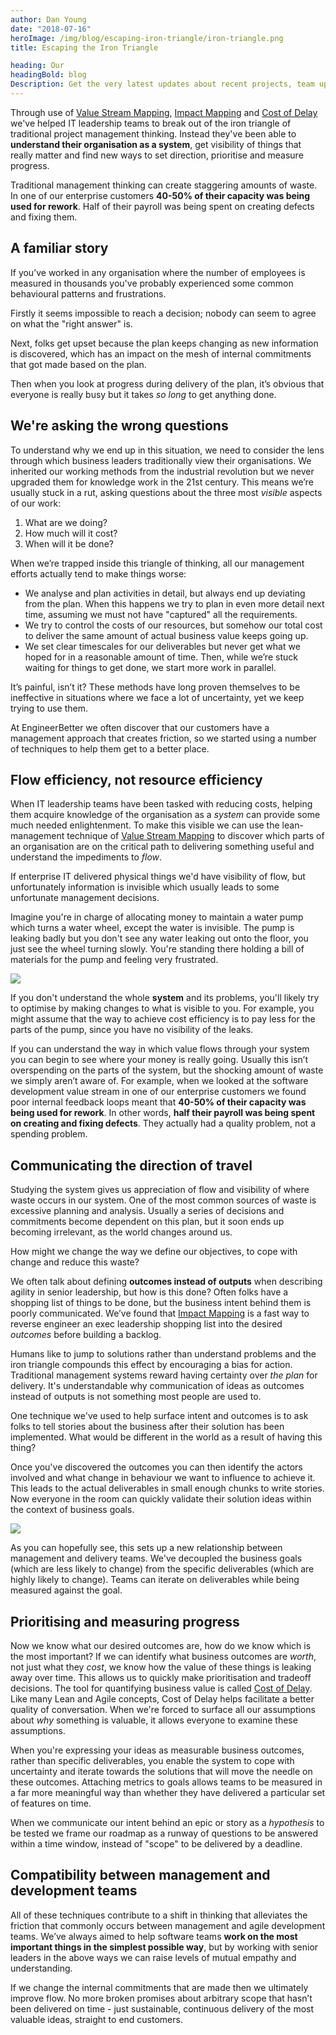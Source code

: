 ```yaml
---
author: Dan Young
date: "2018-07-16"
heroImage: /img/blog/escaping-iron-triangle/iron-triangle.png
title: Escaping the Iron Triangle

heading: Our
headingBold: blog
Description: Get the very latest updates about recent projects, team updates, thoughts and industry news from our team of EngineerBetter experts.
---
```


Through use of [Value Stream Mapping](https://en.wikipedia.org/wiki/Value_stream_mapping), [Impact Mapping](https://www.impactmapping.org/) and [Cost of Delay](https://www.cloudfoundry.org/blog/learning-cost-delay-cloud-foundry-boston-summit/) we've helped IT leadership teams to break out of the iron triangle of traditional project management thinking. Instead they've been able to **understand their organisation as a system**, get visibility of things that really matter and find new ways to set direction, prioritise and measure progress.

<section class="boxout">
<p>Traditional management thinking can create staggering amounts of waste. In one of our enterprise customers <strong>40-50% of their capacity was being used for rework</strong>. Half of their payroll was being spent on creating defects and fixing them.</p>
</section>

## A familiar story

If you’ve worked in any organisation where the number of employees is measured in thousands you've probably experienced some common behavioural patterns and frustrations.

Firstly it seems impossible to reach a decision; nobody can seem to agree on what the "right answer" is.

Next, folks get upset because the plan keeps changing as new information is discovered, which has an impact on the mesh of internal commitments that got made based on the plan.

Then when you look at progress during delivery of the plan, it’s obvious that everyone is really busy but it takes *so long* to get anything done.

## We're asking the wrong questions

To understand why we end up in this situation, we need to consider the lens through which business leaders traditionally view their organisations. We inherited our working methods from the industrial revolution but we never upgraded them for knowledge work in the 21st century. This means we’re usually stuck in a rut, asking questions about the three most *visible* aspects of our work:

1. What are we doing?
2. How much will it cost?
3. When will it be done?

When we’re trapped inside this triangle of thinking, all our management efforts actually tend to make things worse:

* We analyse and plan activities in detail, but always end up deviating from the plan. When this happens we try to plan in even more detail next time, assuming we must not have "captured" all the requirements.
* We try to control the costs of our resources, but somehow our total cost to deliver the same amount of actual business value keeps going up.
* We set clear timescales for our deliverables but never get what we hoped for in a reasonable amount of time. Then, while we’re stuck waiting for things to get done, we start more work in parallel.

It’s painful, isn’t it? These methods have long proven themselves to be ineffective in situations where we face a lot of uncertainty, yet we keep trying to use them.

At EngineerBetter we often discover that our customers have a management approach that creates friction, so we started using a number of techniques to help them get to a better place.

## Flow efficiency, not resource efficiency

When IT leadership teams have been tasked with reducing costs, helping them acquire knowledge of the organisation as a *system* can provide some much needed enlightenment. To make this visible we can use the lean-management technique of [Value Stream Mapping](https://en.wikipedia.org/wiki/Value_stream_mapping) to discover which parts of an organisation are on the critical path to delivering something useful and understand the impediments to *flow*.

If enterprise IT delivered physical things we'd have visibility of flow, but unfortunately information is invisible which usually leads to some unfortunate management decisions.

Imagine you're in charge of allocating money to maintain a water pump which turns a water wheel, except the water is invisible. The pump is leaking badly but you don't see any water leaking out onto the floor, you just see the wheel turning slowly. You're standing there holding a bill of materials for the pump and feeling very frustrated.

<img src="/img/blog/escaping-iron-triangle/leak.jpg" class="fit image">

If you don't understand the whole **system** and its problems, you'll likely try to optimise by making changes to what is visible to you. For example, you might assume that the way to achieve cost efficiency is to pay less for the parts of the pump, since you have no visibility of the leaks.

If you can understand the way in which value flows through your system you can begin to see where your money is really going. Usually this isn’t overspending on the parts of the system, but the shocking amount of waste we simply aren’t aware of. For example, when we looked at the software development value stream in one of our enterprise customers we found poor internal feedback loops meant that **40-50% of their capacity was being used for rework**. In other words, **half their payroll was being spent on creating and fixing defects**. They actually had a quality problem, not a spending problem.

## Communicating the direction of travel

Studying the system gives us appreciation of flow and visibility of where waste occurs in our system. One of the most common sources of waste is excessive planning and analysis. Usually a series of decisions and commitments become dependent on this plan, but it soon ends up becoming irrelevant, as the world changes around us.

How might we change the way we define our objectives, to cope with change and reduce this waste?

We often talk about defining **outcomes instead of outputs** when describing agility in senior leadership, but how is this done? Often folks have a shopping list of things to be done, but the business intent behind them is poorly communicated. We’ve found that [Impact Mapping](https://www.impactmapping.org/) is a fast way to reverse engineer an exec leadership shopping list into the desired *outcomes* before building a backlog.

Humans like to jump to solutions rather than understand problems and the iron triangle compounds this effect by encouraging a bias for action. Traditional management systems reward having certainty over *the plan* for delivery. It's understandable why communication of ideas as outcomes instead of outputs is not something most people are used to.

One technique we've used to help surface intent and outcomes is to ask folks to tell stories about the business after their solution has been implemented. What would be different in the world as a result of having this thing?

Once you've discovered the outcomes you can then identify the actors involved and what change in behaviour we want to influence to achieve it. This leads to the actual deliverables in small enough chunks to write stories. Now everyone in the room can quickly validate their solution ideas within the context of business goals.

<img src="/img/blog/escaping-iron-triangle/impact-map.png" class="fit image">

As you can hopefully see, this sets up a new relationship between management and delivery teams. We've decoupled the business goals (which are less likely to change) from the specific deliverables (which are highly likely to change). Teams can iterate on deliverables while being measured against the goal.

## Prioritising and measuring progress

Now we know what our desired outcomes are, how do we know which is the most important? If we can identify what business outcomes are *worth*, not just what they *cost*, we know how the value of these things is leaking away over time. This allows us to quickly make prioritisation and tradeoff decisions. The tool for quantifying business value is called [Cost of Delay](https://www.cloudfoundry.org/blog/learning-cost-delay-cloud-foundry-boston-summit/). Like many Lean and Agile concepts, Cost of Delay helps facilitate a better quality of conversation. When we're forced to surface all our assumptions about *why* something is valuable, it allows everyone to examine these assumptions.

When you're expressing your ideas as measurable business outcomes, rather than specific deliverables, you enable the system to cope with uncertainty and iterate towards the solutions that will move the needle on these outcomes. Attaching metrics to goals allows teams to be measured in a far more meaningful way than whether they have delivered a particular set of features on time.

When we communicate our intent behind an epic or story as a *hypothesis* to be tested we frame our roadmap as a runway of questions to be answered within a time window, instead of "scope" to be delivered by a deadline.

## Compatibility between management and development teams

All of these techniques contribute to a shift in thinking that alleviates the friction that commonly occurs between management and agile development teams. We’ve always aimed to help software teams **work on the most important things in the simplest possible way**, but by working with senior leaders in the above ways we can raise levels of mutual empathy and understanding.

If we change the internal commitments that are made then we ultimately improve flow. No more broken promises about arbitrary scope that hasn’t been delivered on time - just sustainable, continuous delivery of the most valuable ideas, straight to end customers.
